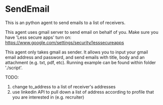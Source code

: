 # SendEmail

This is an python agent to send emails to a list of receivers. 

This agent uses gmail server to send email on behalf of you. Make sure you have 'Less secure apps' turn on: https://www.google.com/settings/security/lesssecureapps

This agent only takes gmail as sender. It allows you to input your gmail email address and password, and send emails with title, body and an attachment (e.g. txt, pdf, etc). Running example can be found within folder './script'.

TODO:

  1. change to_address to a list of receiver's addresses
  2. use linkedin API to pull down a list of address according to profile that you are interested in (e.g. recruiter)
